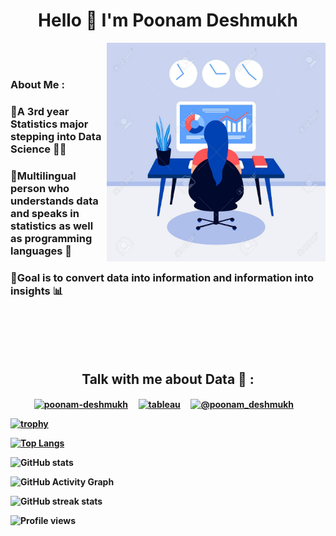<h1 align="center">Hello 👋 I'm Poonam Deshmukh</h1>

<img align = "right" src = "graphics.jpg" height = "350" width = "350"> &nbsp; &nbsp; 
<br> </br>
<h3><b> About Me : </b></h3>
<h3>🔹A 3rd year Statistics major stepping into Data Science 👩‍💻</h3>
<h3>🔹Multilingual person who understands data and speaks in statistics as well as programming languages 🎯</h3>
<h3>🔹Goal is to convert data into information and information into insights 📊</h3>

<br> </br>
&nbsp; &nbsp;
&nbsp; &nbsp;
<br> </br>
<h2 align="center"><b>Talk with me about Data 🔮 :<b></h2>
<p align="center">
<a href="https://linkedin.com/in/poonam-deshmukh" target="blank"><img align="center" src="https://raw.githubusercontent.com/rahuldkjain/github-profile-readme-generator/master/src/images/icons/Social/linked-in-alt.svg" alt="poonam-deshmukh" height="40" /></a> &nbsp; &nbsp;
<a href = "https://public.tableau.com/app/profile/poonam.deshmukh" target ="blank"><img align = "center" src = "https://cdn.worldvectorlogo.com/logos/tableau-software.svg" alt = "tableau" height = "40"/></a> &nbsp; &nbsp;
<a href="https://www.hackerrank.com/poonam_deshmukh" target="blank"><img align="center" src="https://raw.githubusercontent.com/rahuldkjain/github-profile-readme-generator/master/src/images/icons/Social/hackerrank.svg" alt="@poonam_deshmukh" height="40"/></a> &nbsp; &nbsp; 
<!--<a href="https://kaggle.com/pdkaggle16" target="blank"><img align="center" src="https://raw.githubusercontent.com/rahuldkjain/github-profile-readme-generator/master/src/images/icons/Social/kaggle.svg" alt="pdkaggle16" height="40" /></a> &nbsp; &nbsp;
<a href="https://medium.com/@deshmukhpoonam516" target="blank"><img align="center" src="https://encrypted-tbn0.gstatic.com/images?q=tbn:ANd9GcT_6wB_689teUVIJ0ivktQcs5BMK927y5xrZg&usqp=CAU" alt="@deshmukhpoonam516" height="40" /></a> <br> </br> -->
</p>
  
[![trophy](https://github-profile-trophy.vercel.app/?username=poonam-16)](https://github.com/ryo-ma/github-profile-trophy) 

[![Top Langs](https://github-readme-stats.vercel.app/api/top-langs/?username=poonam-16)](https://github.com/anuraghazra/github-readme-stats)

![GitHub stats](https://github-readme-stats.vercel.app/api?username=poonam-16&show_icons=true&count_private=true)  

![GitHub Activity Graph](https://activity-graph.herokuapp.com/graph?username=poonam-16)  

![GitHub streak stats](https://github-readme-streak-stats.herokuapp.com/?user=poonam-16)  

![Profile views](https://gpvc.arturio.dev/poonam-16)
